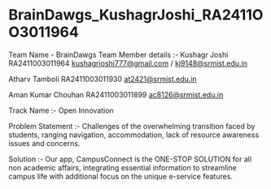 # BrainDawgs_KushagrJoshi_RA2411OO3011964

Team Name - BrainDawgs 
Team Member details :- 
Kushagr Joshi RA2411003011964 kushagrjoshi777@gmail.com / kj9148@srmist.edu.in 

Atharv Tamboli RA2411003011930 at2421@srmist.edu.in 

Aman Kumar Chouhan RA2411003011899 ac8126@srmist.edu.in 

Track Name :- Open Innovation 

Problem Statement :- Challenges of the overwhelming transition faced by students, ranging navigation, accommodation, lack of resource awareness issues and concerns.

Solution :- Our app, CampusConnect is the ONE-STOP SOLUTION for all non academic affairs, integrating essential information to streamline campus life with additional focus on the unique e-service features.
